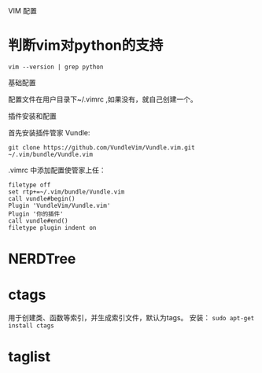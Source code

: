 VIM 配置

# 判断vim对python的支持
`vim --version | grep python`

基础配置

配置文件在用户目录下~/.vimrc ,如果没有，就自己创建一个。


插件安装和配置

首先安装插件管家 Vundle:
```
git clone https://github.com/VundleVim/Vundle.vim.git ~/.vim/bundle/Vundle.vim
```
.vimrc 中添加配置使管家上任：
```
filetype off
set rtp+=~/.vim/bundle/Vundle.vim
call vundle#begin()
Plugin 'VundleVim/Vundle.vim'
Plugin '你的插件'
call vundle#end()
filetype plugin indent on
```
# NERDTree

# ctags
用于创建类、函数等索引，并生成索引文件，默认为tags。
安装：
`sudo apt-get install ctags`

# taglist
